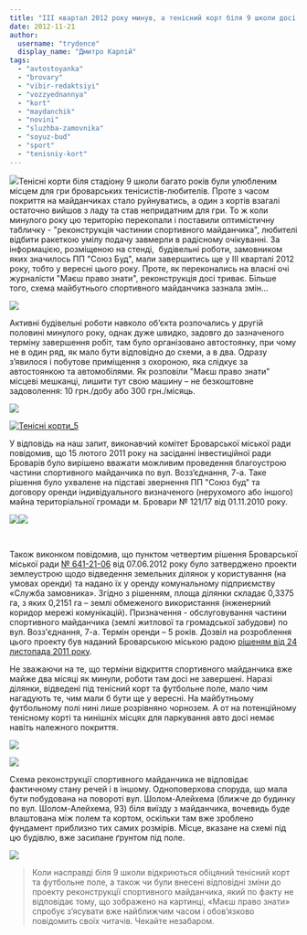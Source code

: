 ```yaml
---
title: "ІІІ квартал 2012 року минув, а тенісний корт біля 9 школи досі не збудовано"
date: 2012-11-21
author: 
  username: "trydence"
  display_name: "Дмитро Карпій"
tags: 
  - "avtostoyanka"
  - "brovary"
  - "vibir-redaktsiyi"
  - "vozzyednannya"
  - "kort"
  - "maydanchik"
  - "novini"
  - "sluzhba-zamovnika"
  - "soyuz-bud"
  - "sport"
  - "tenisniy-kort"
---
```


[![](https://mpz.brovary.org/wp-content/uploads/2012/11/DSC_0079.jpg)](https://mpz.brovary.org/wp-content/uploads/2012/11/DSC_0079.jpg)Тенісні корти біля стадіону 9 школи багато років були улюбленим місцем для гри броварських тенісистів-любителів. Проте з часом покриття на майданчиках стало руйнуватись, а один з кортів взагалі остаточно вийшов з ладу та став непридатним для гри. То ж коли минулого року цю територію перекопали і поставили оптимістичну табличку - "реконструкція частинии спортивного майданчика", любителі відбити ракеткою умілу подачу завмерли в радісному очікуванні. За інформацією, розміщеною на стенді,  будівельні роботи, замовником яких значилось ПП "Союз Буд", мали завершитись ще у ІІІ кварталі 2012 року, тобто у вересні цього року. Проте, як переконались на власні очі журналісти "Маєш право знати", реконструкція досі триває. Більше того, схема майбутнього спортивного майданчика зазнала змін...

[![](https://mpz.brovary.org/wp-content/uploads/2012/11/pasport_obyekta.jpg)](https://mpz.brovary.org/wp-content/uploads/2012/11/pasport_obyekta.jpg)

Активні будівельні роботи навколо об’єкта розпочались у другій половині минулого року, однак дуже швидко, задовго до зазначеного терміну завершення робіт, там було організовано автостоянку, при чому не в один ряд, як мало бути відповідно до схеми, а в два. Одразу з’явилося і побутове приміщення з охороною, яка слідкує за автостоянкою та автомобілями. Як розповіли "Маєш право знати" місцеві мешканці, лишити тут свою машину – не безкоштовне задоволення: 10 грн./добу або 300 грн./місяць.

[![](https://mpz.brovary.org/wp-content/uploads/2012/11/Tenisni-korti_00.jpg)](https://mpz.brovary.org/wp-content/uploads/2012/11/Tenisni-korti_00.jpg)

[![](https://mpz.brovary.org/wp-content/uploads/2012/11/Tenisni-korti_5.jpg "Тенісні корти_5")](https://mpz.brovary.org/wp-content/uploads/2012/11/Tenisni-korti_5.jpg)

У відповідь на наш запит, виконавчий комітет Броварської міської ради повідомив, що 15 лютого 2011 року на засіданні інвестиційної ради Броварів було вирішено вважати можливим проведення благоустрою частини спортивного майданчика по вул. Возз’єднання, 7-а. Таке рішення було ухвалене на підставі звернення ПП "Союз буд" та договору оренди індивідуального визначеного (нерухомого або іншого) майна територіальної громади м. Бровари № 121/17 від 01.11.2010 року.

[![](https://mpz.brovary.org/wp-content/uploads/2012/11/Image00001.jpg)](https://mpz.brovary.org/wp-content/uploads/2012/11/Image00001.jpg)[![](https://mpz.brovary.org/wp-content/uploads/2012/11/Image00002.jpg)](https://mpz.brovary.org/wp-content/uploads/2012/11/Image00002.jpg)

 

Також виконком повідомив, що пунктом четвертим рішення Броварської міської ради [№ 641-21-06](http://docs.pravo-znaty.org.ua/p3027/07.06.2012/641-21-06) від 07.06.2012 року було затверджено проекти землеустрою щодо відведення земельних ділянок у користування (на умовах оренди) та надано їх у оренду комунальному підприємству «Служба замовника». Згідно з рішенням, площа ділянки складає 0,3375 га, з яких 0,2151 га – землі обмеженого використання (інженерний коридор мережі комунікацій). Призначення - обслуговування частини спортивного майданчика (землі житлової та громадської забудови) по вул. Возз'єднання, 7-а. Термін оренди – 5 років. Дозвіл на розроблення цього проекту був наданий Броварською міською радою [рішеням від 24 листопада 2011 року](http://rada.pravo-znaty.org.ua/index.php%5Eoption=com_content&view=article&id=4880_2011-10-27-13-47-12&catid=4&Itemid=33.htm).

Не зважаючи на те, що терміни відкриття спортивного майданчика вже майже два місяці як минули, роботи там досі не завершені. Наразі ділянки, відведені під тенісний корт та футбольне поле, мало чим нагадують те, чим мали б бути ще у вересні. На майбутньому футбольному полі нині лише розрівняно чорнозем. А от на потенційному тенісному корті та нинішніх місцях для паркування авто досі немає навіть належного покриття.

[![](https://mpz.brovary.org/wp-content/uploads/2012/11/DSC_0076.jpg)](https://mpz.brovary.org/wp-content/uploads/2012/11/DSC_0076.jpg)

[![](https://mpz.brovary.org/wp-content/uploads/2012/11/DSC_0082.jpg)](https://mpz.brovary.org/wp-content/uploads/2012/11/DSC_0082.jpg)

Схема реконструкції спортивного майданчика не відповідає фактичному стану речей і в іншому. Одноповерхова споруда, що мала бути побудована на повороті вул. Шолом-Алейхема (ближче до будинку по вул. Шолом-Алейхема, 93) біля виїзду з майданчика, вочевидь буде влаштована між полем та кортом, оскільки там вже зроблено фундамент приблизно тих самих розмірів. Місце, вказане на схемі під цю будівлю, вже засипане ґрунтом під поле.

[![](https://mpz.brovary.org/wp-content/uploads/2012/11/DSC_0078.jpg)](https://mpz.brovary.org/wp-content/uploads/2012/11/DSC_0078.jpg)

> Коли насправді біля 9 школи відкриються обіцяний тенісний корт та футбольне поле, а також чи були внесені відповідні зміни до проекту реконструкції спортивного майданчика, який по факту не відповідає тому, що зображено на картинці, «Маєш право знати» спробує з’ясувати вже найближчим часом і обов’язково повідомить своїх читачів. Чекайте незабаром.
